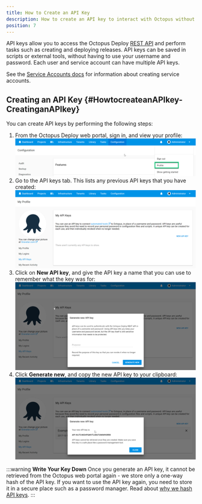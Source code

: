 ```yaml
---
title: How to Create an API Key
description: How to create an API key to interact with Octopus without the need for a username and password.
position: 7
---
```


API keys allow you to access the Octopus Deploy [REST API](/docs/octopus-rest-api/index.md) and perform tasks such as creating and deploying releases. API keys can be saved in scripts or external tools, without having to use your username and password. Each user and service account can have multiple API keys.

See the [Service Accounts docs](/docs/administration/managing-users-and-teams/service-accounts.md) for information about creating service accounts.

## Creating an API Key {#HowtocreateanAPIkey-CreatinganAPIkey}

You can create API keys by performing the following steps:

1. From the Octopus Deploy web portal, sign in, and view your profile:
![](select-profile.png)
2. Go to the API keys tab. This lists any previous API keys that you have created:
![](api-keys-view.png)
3. Click on **New API key**, and give the API key a name that you can use to remember what the key was for:
![](new-api-key.png)
4. Click **Generate new**, and copy the new API key to your clipboard:
![](api-key.png)

:::warning
**Write Your Key Down**
Once you generate an API key, it cannot be retrieved from the Octopus web portal again - we store only a one-way hash of the API key. If you want to use the API key again, you need to store it in a secure place such as a password manager. Read about [why we hash API keys](https://octopus.com/blog/hashing-api-keys).
:::
